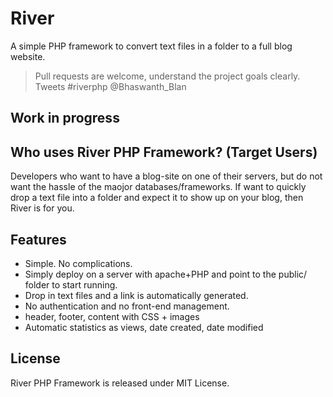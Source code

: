 River
=====

A simple PHP framework to convert text files in a folder to a full blog website.

> Pull requests are welcome, understand the project goals clearly.
> Tweets #riverphp @Bhaswanth_Blan

Work in progress
---------

Who uses River PHP Framework? (Target Users)
---------

Developers who want to have a blog-site on one of their servers, but do not want the hassle of the maojor databases/frameworks.
If want to quickly drop a text file into a folder and expect it to show up on your blog, then River is for you.

Features
---------

 - Simple. No complications.
 - Simply deploy on a server with apache+PHP and point to the public/ folder to start running.
 - Drop in text files and a link is automatically generated.
 - No authentication and no front-end management.
 - header, footer, content with CSS + images
 - Automatic statistics as views, date created, date modified

License
---------

River PHP Framework is released under MIT License.

